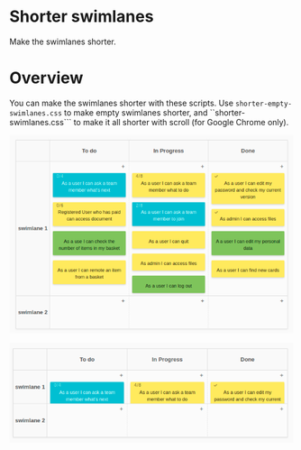 # Shorter swimlanes
Make the swimlanes shorter.

# Overview
You can make the swimlanes shorter with these scripts. Use ```shorter-empty-swimlanes.css``` to make empty swimlanes shorter,
and ``shorter-swimlanes.css``` to make it all shorter with scroll (for Google Chrome only).

![preview](preview.png)

![preview2](preview2.png)
